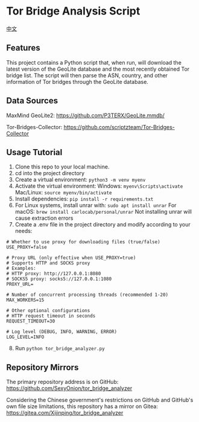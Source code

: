# Tor Bridge Analysis Script

[中文](https://github.com/SexyOnion/tor_bridge_analyzer/blob/main/README_CN.md)

## Features

This project contains a Python script that, when run, will download the latest version of the GeoLite database and the most recently obtained Tor bridge list. The script will then parse the ASN, country, and other information of Tor bridges through the GeoLite database.

## Data Sources

MaxMind GeoLite2: https://github.com/P3TERX/GeoLite.mmdb/

Tor-Bridges-Collector: https://github.com/scriptzteam/Tor-Bridges-Collector

## Usage Tutorial

1. Clone this repo to your local machine.
2. cd into the project directory
3. Create a virtual environment: ```python3 -m venv myenv```
4. Activate the virtual environment: Windows: ```myenv\Scripts\activate``` Mac/Linux: ```source myenv/bin/activate```
5. Install dependencies: ```pip install -r requirements.txt```
6. For Linux systems, install unrar with: ```sudo apt install unrar``` For macOS: ```brew install carlocab/personal/unrar``` Not installing unrar will cause extraction errors
7. Create a .env file in the project directory and modify according to your needs:

```env
# Whether to use proxy for downloading files (true/false)
USE_PROXY=false

# Proxy URL (only effective when USE_PROXY=true)
# Supports HTTP and SOCKS proxy
# Examples:
# HTTP proxy: http://127.0.0.1:8080
# SOCKS5 proxy: socks5://127.0.0.1:1080
PROXY_URL=

# Number of concurrent processing threads (recommended 1-20)
MAX_WORKERS=15

# Other optional configurations
# HTTP request timeout in seconds
REQUEST_TIMEOUT=30

# Log level (DEBUG, INFO, WARNING, ERROR)
LOG_LEVEL=INFO
```
8. Run ```python tor_bridge_analyzer.py```

## Repository Mirrors

The primary repository address is on GitHub: https://github.com/SexyOnion/tor_bridge_analyzer

Considering the Chinese government's restrictions on GitHub and GitHub's own file size limitations, this repository has a mirror on Gitea: https://gitea.com/Xijinping/tor_bridge_analyzer